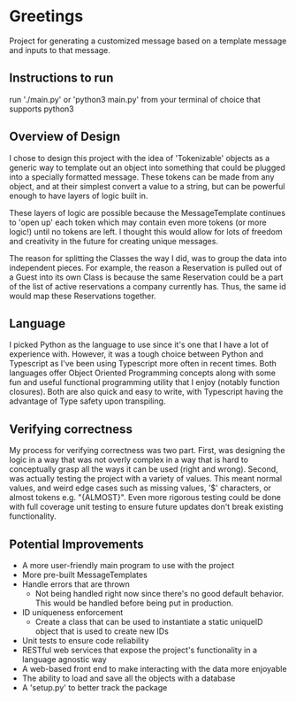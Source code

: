 # Greetings
Project for generating a customized message based on a template message and inputs to that message.

## Instructions to run
run './main.py' or 'python3 main.py' from your terminal of choice that supports python3

## Overview of Design
I chose to design this project with the idea of 'Tokenizable' objects as a generic way to template out an object into something that could be plugged into a specially formatted message. These tokens can be made from any object, and at their simplest convert a value to a string, but can be powerful enough to have layers of logic built in.

These layers of logic are possible because the MessageTemplate continues to 'open up' each token which may contain even more tokens (or more logic!) until no tokens are left. I thought this would allow for lots of freedom and creativity in the future for creating unique messages.

The reason for splitting the Classes the way I did, was to group the data into independent pieces. For example, the reason a Reservation is pulled out of a Guest into its own Class is because the same Reservation could be a part of the list of active reservations a company currently has. Thus, the same id would map these Reservations together.

## Language
I picked Python as the language to use since it's one that I have a lot of experience with. However, it was a tough choice between Python and Typescript as I've been using Typescript more often in recent times. Both languages offer Object Oriented Programming concepts along with some fun and useful functional programming utility that I enjoy (notably function closures). Both are also quick and easy to write, with Typescript having the advantage of Type safety upon transpiling.

## Verifying correctness
My process for verifying correctness was two part. First, was designing the logic in a way that was not overly complex in a way that is hard to conceptually grasp all the ways it can be used (right and wrong). Second, was actually testing the project with a variety of values. This meant normal values, and weird edge cases such as missing values, '$' characters, or almost tokens e.g. "{ALMOST}". Even more rigorous testing could be done with full coverage unit testing to ensure future updates don't break existing functionality.

## Potential Improvements
* A more user-friendly main program to use with the project
* More pre-built MessageTemplates
* Handle errors that are thrown
  * Not being handled right now since there's no good default behavior. This would be handled before being put in production.
* ID uniqueness enforcement
  * Create a class that can be used to instantiate a static uniqueID object that is used to create new IDs 
* Unit tests to ensure code reliability
* RESTful web services that expose the project's functionality in a language agnostic way
* A web-based front end to make interacting with the data more enjoyable
* The ability to load and save all the objects with a database
* A 'setup.py' to better track the package